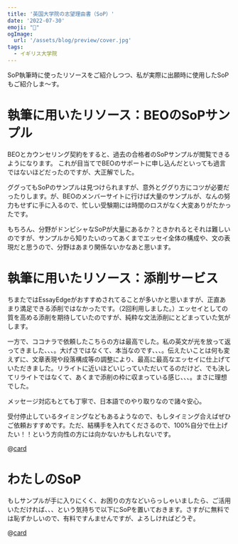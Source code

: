 ```yaml
---
title: '英国大学院の志望理由書（SoP）'
date: '2022-07-30'
emoji: "💌"
ogImage:
  url: '/assets/blog/preview/cover.jpg'
tags:
  - イギリス大学院
---
```


SoP執筆時に使ったリソースをご紹介しつつ、私が実際に出願時に使用したSoPもご紹介しま～す。

# 執筆に用いたリソース：BEOのSoPサンプル

BEOとカウンセリング契約をすると、過去の合格者のSoPサンプルが閲覧できるようになります。
これが目当てでBEOのサポートに申し込んだといっても過言ではないほどだったのですが、大正解でした。

ググってもSoPのサンプルは見つけられますが、意外とググり方にコツが必要だったりします。が、BEOのメンバーサイトに行けば大量のサンプルが、なんの努力もせずに手に入るので、忙しい受験期には時間のロスがなく大変ありがたかったです。

もちろん、分野がドンピシャなSoPが大量にあるか？ときかれるとそれは難しいのですが、サンプルから知りたいのってあくまでエッセイ全体の構成や、文の表現だと思うので、分野はあまり関係ないかなあと思います。

# 執筆に用いたリソース：添削サービス

ちまたではEssayEdgeがおすすめされてることが多いかと思いますが、正直あまり満足できる添削ではなかったです。（2回利用しました。）エッセイとしての質を高める添削を期待していたのですが、純粋な文法添削にとどまっていた気がします。

一方で、ココナラで依頼したこちらの方は最高でした。私の英文が光を放って返ってきました、、、。大げさではなくて、本当なのです、、、。伝えたいことは何も変えずに、文章表現や段落構成等の調整により、最高に最高なエッセイに仕上げていただきました。リライトに近いほどいじっていただいてるのだけど、でも決してリライトではなくて、あくまで添削の枠に収まっている感じ、、、。まさに理想でした。

メッセージ対応もとても丁寧で、日本語でのやり取りなので諸々安心。

受付停止しているタイミングなどもあるようなので、もしタイミング合えばぜひご依頼おすすめです。ただ、結構手を入れてくださるので、100%自分で仕上げたい！！という方向性の方には向かないかもしれないです。

@[card](https://coconala.com/users/131214)

# わたしのSoP

もしサンプルが手に入りにくく、お困りの方などいらっしゃいましたら、ご活用いただければ、、、という気持ちで以下にSoPを置いておきます。さすがに無料では恥ずかしいので、有料ですんませんですが、よろしければどうぞ。

@[card](https://note.com/haruchannn/n/n33ac8cb22aea)